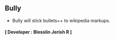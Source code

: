 ## Bully
- Bully will stick bullets++ to wikipedia markups.
#### **[ Developer : Blesslin Jerish R ]**
